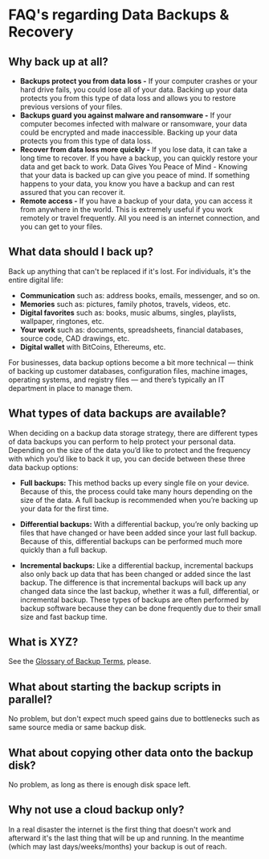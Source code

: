 FAQ's regarding Data Backups & Recovery
=======================================

Why back up at all?
-------------------
* **Backups protect you from data loss -** If your computer crashes or your hard drive fails, you could lose all of your data. Backing up your data protects you from this type of data loss and allows you to restore previous versions of your files.
* **Backups guard you against malware and ransomware -** If your computer becomes infected with malware or ransomware, your data could be encrypted and made inaccessible. Backing up your data protects you from this type of data loss.
* **Recover from data loss more quickly -** If you lose data, it can take a long time to recover. If you have a backup, you can quickly restore your data and get back to work.
Data Gives You Peace of Mind - Knowing that your data is backed up can give you peace of mind. If something happens to your data, you know you have a backup and can rest assured that you can recover it.
* **Remote access -** If you have a backup of your data, you can access it from anywhere in the world. This is extremely useful if you work remotely or travel frequently. All you need is an internet connection, and you can get to your files.

What data should I back up? 
---------------------------
Back up anything that can't be replaced if it's lost. For individuals, it's the entire digital life:

* **Communication** such as: address books, emails, messenger, and so on.
* **Memories** such as: pictures, family photos, travels, videos, etc.
* **Digital favorites** such as: books, music albums, singles, playlists, wallpaper, ringtones, etc.
* **Your work** such as: documents, spreadsheets, financial databases, source code, CAD drawings, etc.
* **Digital wallet** with BitCoins, Ethereums, etc.

For businesses, data backup options become a bit more technical — think of backing up customer databases, configuration files, machine images, operating systems, and registry files — and there’s typically an IT department in place to manage them.

What types of data backups are available?
-----------------------------------------
When deciding on a backup data storage strategy, there are different types of data backups you can perform to help protect your personal data. Depending on the size of the data you’d like to protect and the frequency with which you’d like to back it up, you can decide between these three data backup options:         

* **Full backups:** This method backs up every single file on your device. Because of this, the process could take many hours depending on the size of the data. A full backup is recommended when you’re backing up your data for the first time. 

* **Differential backups:** With a differential backup, you’re only backing up files that have changed or have been added since your last full backup. Because of this, differential backups can be performed much more quickly than a full backup. 

* **Incremental backups:** Like a differential backup, incremental backups also only back up data that has been changed or added since the last backup. The difference is that incremental backups will back up any changed data since the last backup, whether it was a full, differential, or incremental backup. These types of backups are often performed by backup software because they can be done frequently due to their small size and fast backup time. 

What is XYZ?
------------
See the [Glossary of Backup Terms](Glossary.md), please.

What about starting the backup scripts in parallel?
---------------------------------------------------
No problem, but don't expect much speed gains due to bottlenecks such as same source media or same backup disk.

What about copying other data onto the backup disk?
---------------------------------------------------
No problem, as long as there is enough disk space left.

Why not use a cloud backup only?
--------------------------------
In a real disaster the internet is the first thing that doesn't work and afterward it's the last thing that will be up and running.
In the meantime (which may last days/weeks/months) your backup is out of reach.

